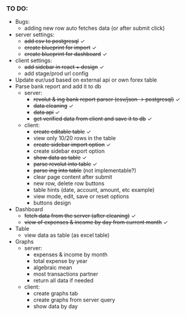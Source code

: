 ### TO DO:
* Bugs:
    * adding new row auto fetches data (or after submit click)
* server settings:
  * ~~add csv to postgresql~~ &check;
  * ~~create blueprint for import~~ &check;
  * ~~create blueprint for dashboard~~ &check;
* client settings:
  * ~~add sidebar in react + design~~ &check;
  * add stage/prod url config
* Update eur/usd based on external api or own forex table
* Parse bank report and add it to db
    * server:
        * ~~revolut & ing bank report parser (csv/json -> postgresql)~~ &check;
        * ~~data cleaning~~ &check;
        * ~~data api~~ &check;
        * ~~get verified data from client and save it to db~~ &check;
    * client:
        * ~~create editable table~~ &check;
        * view only 10/20 rows in the table
        * ~~create sidebar import option~~ &check;
        * create sidebar export option
        * ~~show data as table~~ &check;
        * ~~parse revolut into table~~ &check;
        * ~~parse ing into table~~ (not implementable?)
        * clear page content after submit
        * new row, delete row buttons
        * table hints (date, account, amount, etc example)
        * view mode, edit, save or reset options
        * buttons design
* Dashboard
    * ~~fetch data from the server (after cleaning)~~ &check;
    * ~~view of expenses & income by day from current month~~ &check;
* Table
    * view data as table (as excel table)
* Graphs
    * server:
        * expenses & income by month
        * total expense by year
        * algebraic mean
        * most transactions partner
        * return all data if needed
    * client:
        * create graphs tab
        * create graphs from server query
        * show data by day